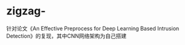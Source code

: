 # zigzag-
针对论文《An Effective Preprocess for Deep Learning  Based Intrusion Detection》的复现，其中CNN网络架构为自己搭建
